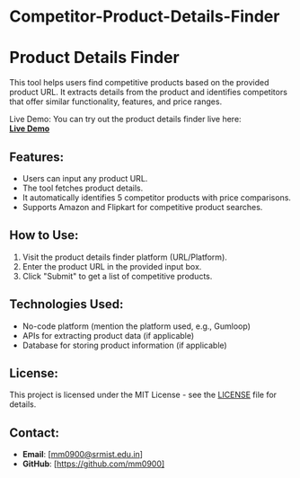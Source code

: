 # Competitor-Product-Details-Finder
# Product Details Finder

This tool helps users find competitive products based on the provided product URL. It extracts details from the product and identifies competitors that offer similar functionality, features, and price ranges.

Live Demo:
You can try out the product details finder live here:  
[**Live Demo**](https://www.gumloop.com/interface/Competitor-Product-Details-Finder-e3LJrjbq6gNesoDZu3FKVB)

## Features:
- Users can input any product URL.
- The tool fetches product details.
- It automatically identifies 5 competitor products with price comparisons.
- Supports Amazon and Flipkart for competitive product searches.

## How to Use:
1. Visit the product details finder platform (URL/Platform).
2. Enter the product URL in the provided input box.
3. Click "Submit" to get a list of competitive products.

## Technologies Used:
- No-code platform (mention the platform used, e.g., Gumloop)
- APIs for extracting product data (if applicable)
- Database for storing product information (if applicable)

## License:
This project is licensed under the MIT License - see the [LICENSE](LICENSE) file for details.

## Contact:
- **Email**: [mm0900@srmist.edu.in]
- **GitHub**: [https://github.com/mm0900]

